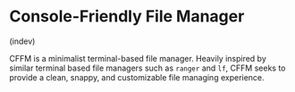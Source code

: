 # Console-Friendly File Manager
(indev)

CFFM is a minimalist terminal-based file manager. Heavily inspired by similar terminal based file managers such as `ranger` and `lf`, CFFM seeks to provide a clean, snappy, and customizable file managing experience. 
